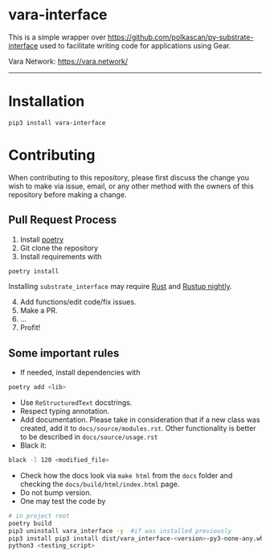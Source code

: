# vara-interface
This is a simple wrapper over https://github.com/polkascan/py-substrate-interface used to facilitate writing code for applications using Gear.

Vara Network: https://vara.network/

_______
# Installation 
```bash
pip3 install vara-interface
```
# Contributing

When contributing to this repository, please first discuss the change you wish to make via issue,
email, or any other method with the owners of this repository before making a change. 

## Pull Request Process

1. Install [poetry](https://python-poetry.org/docs/) 
2. Git clone the repository
3. Install requirements with
```bash
poetry install
```
Installing `substrate_interface` may require [Rust](https://www.rust-lang.org/tools/install) and 
[Rustup nightly](https://rust-lang.github.io/rustup/concepts/channels.html).

4. Add functions/edit code/fix issues.
5. Make a PR.
6. ...
7. Profit!


## Some important rules
- If needed, install dependencies with
```bash
poetry add <lib>
```
- Use `ReStructuredText` docstrings.
- Respect typing annotation.
- Add documentation. Please take in consideration that if a new class was created, add it to `docs/source/modules.rst`.
Other functionality is better to be described in `docs/source/usage.rst`
- Black it:
```bash
black -l 120 <modified_file>
```
- Check how the docs look via `make html` from the `docs` folder and checking the `docs/build/html/index.html` page.
- Do not bump version.
- One may test the code by
```bash
# in project root
poetry build
pip3 uninstall vara_interface -y  #if was installed previously
pip3 install pip3 install dist/vara_interface-<version>-py3-none-any.whl 
python3 <testing_script>
```